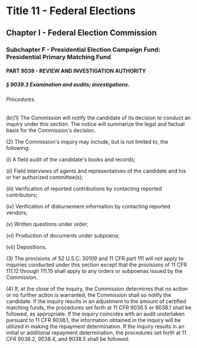 
# Title 11 - Federal Elections
## Chapter I - Federal Election Commission
### Subchapter F - Presidential Election Campaign Fund: Presidential Primary Matching Fund
#### PART 9039 - REVIEW AND INVESTIGATION AUTHORITY
##### § 9039.3 Examination and audits; investigations.
###### Procedures.

(b)(1) The Commission will notify the candidate of its decision to conduct an inquiry under this section. The notice will summarize the legal and factual basis for the Commission's decision.

(2) The Commission's inquiry may include, but is not limited to, the following:

(i) A field audit of the candidate's books and records;

(ii) Field interviews of agents and representatives of the candidate and his or her authorized committee(s);

(iii) Verification of reported contributions by contacting reported contributors;

(iv) Verification of disbursement information by contacting reported vendors;

(v) Written questions under order;

(vi) Production of documents under subpoena;

(vii) Depositions.

(3) The provisions of 52 U.S.C. 30109 and 11 CFR part 111 will not apply to inquiries conducted under this section except that the provisions of 11 CFR 111.12 through 111.15 shall apply to any orders or subpoenas issued by the Commission.

(4) If, at the close of the inquiry, the Commission determines that no action or no further action is warranted, the Commission shall so notify the candidate. If the inquiry results in an adjustment to the amount of certified matching funds, the procedures set forth at 11 CFR 9036.5 or 9038.1 shall be followed, as appropriate. If the inquiry coincides with an audit undertaken pursuant to 11 CFR 9038.1, the information obtained in the inquiry will be utilized in making the repayment determination. If the inquiry results in an initial or additional repayment determination, the procedures set forth at 11 CFR 9038.2, 9038.4, and 9038.5 shall be followed.
